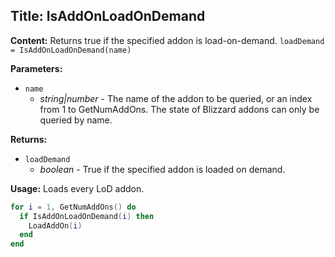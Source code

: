 ## Title: IsAddOnLoadOnDemand

**Content:**
Returns true if the specified addon is load-on-demand.
`loadDemand = IsAddOnLoadOnDemand(name)`

**Parameters:**
- `name`
  - *string|number* - The name of the addon to be queried, or an index from 1 to GetNumAddOns. The state of Blizzard addons can only be queried by name.

**Returns:**
- `loadDemand`
  - *boolean* - True if the specified addon is loaded on demand.

**Usage:**
Loads every LoD addon.
```lua
for i = 1, GetNumAddOns() do
  if IsAddOnLoadOnDemand(i) then
    LoadAddOn(i)
  end
end
```
